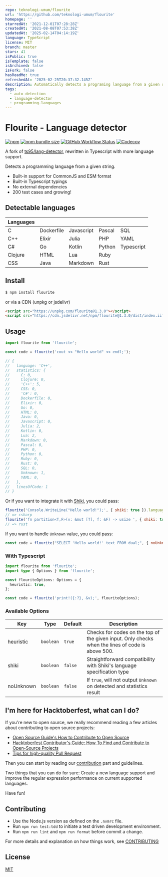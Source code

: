 ```yaml
---
repo: teknologi-umum/flourite
url: 'https://github.com/teknologi-umum/flourite'
homepage: ''
starredAt: '2021-12-01T07:28:28Z'
createdAt: '2021-08-08T07:53:38Z'
updatedAt: '2025-02-14T04:14:19Z'
language: TypeScript
license: MIT
branch: master
stars: 41
isPublic: true
isTemplate: false
isArchived: false
isFork: false
hasReadMe: true
refreshedAt: '2025-02-25T20:37:32.145Z'
description: Automatically detects a programing language from a given string
tags:
  - auto-detection
  - language-detector
  - programming-languages
---
```


# Flourite - Language detector

[![npm](https://img.shields.io/npm/v/flourite?style=for-the-badge)](https://www.npmjs.com/package/flourite)
[![npm bundle size](https://img.shields.io/bundlephobia/min/flourite?style=for-the-badge)](https://www.npmjs.com/package/flourite)
[![GitHub Workflow Status](https://img.shields.io/github/actions/workflow/status/teknologi-umum/flourite/ci.yml?branch=master&style=for-the-badge)](https://github.com/teknologi-umum/flourite/actions/workflows/ci.yml)
[![Codecov](https://img.shields.io/codecov/c/gh/teknologi-umum/flourite?style=for-the-badge)](https://app.codecov.io/gh/teknologi-umum/flourite)

A fork of [ts95/lang-detector](https://github.com/ts95/lang-detector), rewritten in Typescript with more language support.

Detects a programming language from a given string.

- Built-in support for CommonJS and ESM format
- Built-in Typescript typings
- No external dependencies
- 200 test cases and growing!

## Detectable languages

| Languages |            |            |        |            |
| --------- | ---------- | ---------- | ------ | ---------- |
| C         | Dockerfile | Javascript | Pascal | SQL        |
| C++       | Elixir     | Julia      | PHP    | YAML       |
| C#        | Go         | Kotlin     | Python | Typescript |
| Clojure   | HTML       | Lua        | Ruby   |            |
| CSS       | Java       | Markdown   | Rust   |            |

## Install

```bash
$ npm install flourite
```

or via a CDN (unpkg or jsdelivr)

```html
<script src="https://unpkg.com/flourite@1.3.0"></script>
<script src="https://cdn.jsdelivr.net/npm/flourite@1.3.0/dist/index.iife.js"></script>
```

## Usage

```js
import flourite from 'flourite';

const code = flourite('cout << "Hello world" << endl;');

// {
//   language: 'C++',
//   statistics: {
//     C: 0,
//     Clojure: 0,
//     'C++': 5,
//     CSS: 0,
//     'C#': 0,
//     Dockerfile: 0,
//     Elixir: 0,
//     Go: 0,
//     HTML: 0,
//     Java: 0,
//     Javascript: 0,
//     Julia: 2,
//     Kotlin: 0,
//     Lua: 2,
//     Markdown: 0,
//     Pascal: 0,
//     PHP: 0,
//     Python: 0,
//     Ruby: 0,
//     Rust: 0,
//     SQL: 0,
//     Unknown: 1,
//     YAML: 0,
//   },
//   linesOfCode: 1
// }
```

Or if you want to integrate it with [Shiki](https://github.com/shikijs/shiki), you could pass:

```js
flourite('Console.WriteLine("Hello world!");', { shiki: true }).language;
// => csharp
flourite('fn partition<T,F>(v: &mut [T], f: &F) -> usize ', { shiki: true }).language;
// => rust
```

If you want to handle `Unknown` value, you could pass:

```js
const code = flourite("SELECT 'Hello world!' text FROM dual;", { noUnknown: true });
```

### With Typescript

```typescript
import flourite from 'flourite';
import type { Options } from 'flourite';

const flouriteOptions: Options = {
  heuristic: true,
};

const code = flourite('print!({:?}, &v);', flouriteOptions);
```

### Available Options

| Key       | Type      | Default | Description                                                                                      |
| --------- | --------- | ------- | ------------------------------------------------------------------------------------------------ |
| heuristic | `boolean` | `true`  | Checks for codes on the top of the given input. Only checks when the lines of code is above 500. |
| shiki     | `boolean` | `false` | Straightforward compatibility with Shiki's language specification type                           |
| noUnknown | `boolean` | `false` | If `true`, will not output `Unknown` on detected and statistics result                           |

## I'm here for Hacktoberfest, what can I do?

If you're new to open source, we really recommend reading a few articles about contributing to open source projects:

- [Open Source Guide's How to Contribute to Open Source](https://opensource.guide/how-to-contribute/)
- [Hacktoberfest Contributor's Guide: How To Find and Contribute to Open-Source Projects](https://www.digitalocean.com/community/tutorials/hacktoberfest-contributor-s-guide-how-to-find-and-contribute-to-open-source-projects)
- [Tips for high-quality Pull Request](https://twitter.com/sudo_navendu/status/1437456596473303042)

Then you can start by reading our [contribution](https://github.com/teknologi-umum/flourite#i-want-to-contribute-what-can-i-do) part and guidelines.

Two things that you can do for sure: Create a new language support and improve the regular expression performance on current supported languages.

Have fun!

## Contributing

- Use the Node.js version as defined on the `.nvmrc` file.
- Run `npm run test:tdd` to initiate a test driven development environment.
- Run `npm run lint` and `npm run format` before commit a change.

For more details and explanation on how things work, see [CONTRIBUTING](./CONTRIBUTING.md)

## License

[MIT](./LICENSE)
